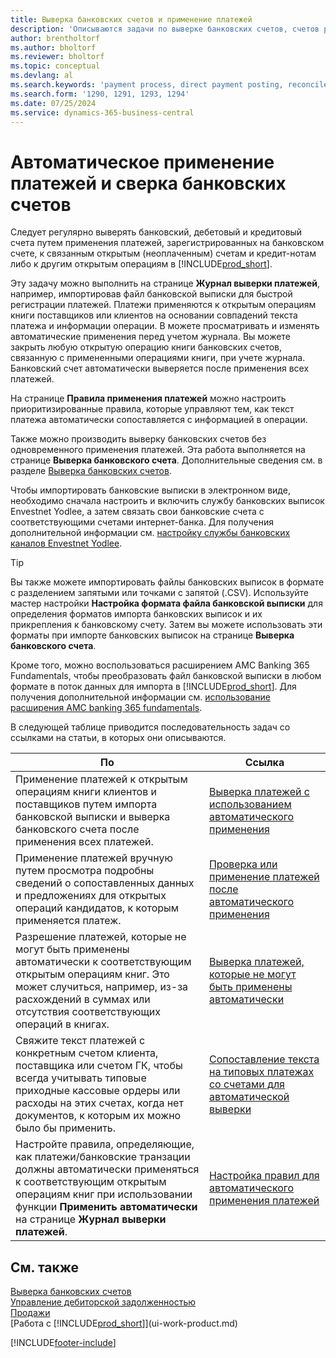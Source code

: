 ```yaml
---
title: Выверка банковских счетов и применение платежей
description: 'Описываются задачи по выверке банковских счетов, счетов расчетов с клиентами и поставщиками, учету приходных кассовых поступлений и расходов и автоматическому применению платежей.'
author: brentholtorf
ms.author: bholtorf
ms.reviewer: bholtorf
ms.topic: conceptual
ms.devlang: al
ms.search.keywords: 'payment process, direct payment posting, reconcile payment, expenses, cash receipts'
ms.search.form: '1290, 1291, 1293, 1294'
ms.date: 07/25/2024
ms.service: dynamics-365-business-central
---
```


# Автоматическое применение платежей и сверка банковских счетов
Следует регулярно выверять банковский, дебетовый и кредитовый счета путем применения платежей, зарегистрированных на банковском счете, к связанным открытым (неоплаченным) счетам и кредит-нотам либо к другим открытым операциям в [!INCLUDE[prod_short](includes/prod_short.md)].  

Эту задачу можно выполнить на странице **Журнал выверки платежей**, например, импортировав файл банковской выписки для быстрой регистрации платежей. Платежи применяются к открытым операциям книги поставщиков или клиентов на основании совпадений текста платежа и информации операции. В можете просматривать и изменять автоматические применения перед учетом журнала. Вы можете закрыть любую открытую операцию книги банковских счетов, связанную с примененными операциями книги, при учете журнала. Банковский счет автоматически выверяется после применения всех платежей.

На странице **Правила применения платежей** можно настроить приоритизированные правила, которые управляют тем, как текст платежа автоматически сопоставляется с информацией в операции.

Также можно производить выверку банковских счетов без одновременного применения платежей. Эта работа выполняется на странице **Выверка банковского счета**. Дополнительные сведения см. в разделе [Выверка банковских счетов](bank-how-reconcile-bank-accounts-separately.md).

Чтобы импортировать банковские выписки в электронном виде, необходимо сначала настроить и включить службу банковских выписок Envestnet Yodlee, а затем связать свои банковские счета с соответствующими счетами интернет-банка. Для получения дополнительной информации см. [настройку службы банковских каналов Envestnet Yodlee](bank-how-setup-bank-statement-service.md).  

> [!TIP]
> Вы также можете импортировать файлы банковских выписок в формате с разделением запятыми или точками с запятой (.CSV). Используйте мастер настройки **Настройка формата файла банковской выписки** для определения форматов импорта банковских выписок и их прикрепления к банковскому счету. Затем вы можете использовать эти форматы при импорте банковских выписок на странице **Выверка банковского счета**.

Кроме того, можно воспользоваться расширением AMC Banking 365 Fundamentals, чтобы преобразовать файл банковской выписки в любом формате в поток данных для импорта в [!INCLUDE[prod_short](includes/prod_short.md)]. Для получения дополнительной информации см. [использование расширения AMC banking 365 fundamentals](ui-extensions-amc-banking.md).  

В следующей таблице приводится последовательность задач со ссылками на статьи, в которых они описываются.  

| По | Ссылка |
| --- | --- |
| Применение платежей к открытым операциям книги клиентов и поставщиков путем импорта банковской выписки и выверка банковского счета после применения всех платежей. |[Выверка платежей с использованием автоматического применения](receivables-how-reconcile-payments-auto-application.md) |
| Применение платежей вручную путем просмотра подробны сведений о сопоставленных данных и предложениях для открытых операций кандидатов, к которым применяется платеж. |[Проверка или применение платежей после автоматического применения](receivables-how-review-apply-payments-auto-application.md) |
| Разрешение платежей, которые не могут быть применены автоматически к соответствующим открытым операциям книг. Это может случиться, например, из-за расхождений в суммах или отсутствия соответствующих операций в книгах. |[Выверка платежей, которые не могут быть применены автоматически](receivables-how-reconcile-payments-cannot-apply-auto.md) |
| Свяжите текст платежей с конкретным счетом клиента, поставщика или счетом ГК, чтобы всегда учитывать типовые приходные кассовые ордеры или расходы на этих счетах, когда нет документов, к которым их можно было бы применить. |[Сопоставление текста на типовых платежах со счетами для автоматической выверки](receivables-how-map-text-recurring-payments-accounts-auto-reconcilliation.md) |
|Настройте правила, определяющие, как платежи/банковские транзации должны автоматически применяться к соответствующим открытым операциям книг при использовании функции **Применить автоматически** на странице **Журнал выверки платежей**.|[Настройка правил для автоматического применения платежей](receivables-how-set-up-payment-application-rules.md)|

## См. также
[Выверка банковских счетов](bank-how-reconcile-bank-accounts-separately.md)  
[Управление дебиторской задолженностью](receivables-manage-receivables.md)  
[Продажи](sales-manage-sales.md)  
[Работа с [!INCLUDE[prod_short](includes/prod_short.md)]](ui-work-product.md)


[!INCLUDE[footer-include](includes/footer-banner.md)]
